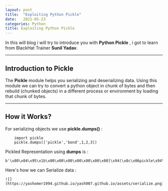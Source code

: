 ```yaml
---
layout: post
title:  "Exploiting Python Pickle"
date:   2021-05-23
categories: Python
title: Exploiting Python Pickle
---
```


In this will blog i will try to introduce you with **Python Pickle** , i got to learn from BlackHat Trainer **Sunil Yadav**.

---
[](#header-1)**Introduction to Pickle**
---

The **Pickle** module helps you serializing and deserializing data. Using this module we can try to convert a python object in chunk of bytes and then rebuild (chunked objects) in a different process or environment by loading that chunk of bytes.

---
[](#header-2)**How it Works?**
---

For serializing objects we use **pickle.dumps()** :

        import pickle
        pickle.dumps(['pickle','bond',1,2,3])

Pickled Representation using **dumps** is :
    
    b'\x80\x04\x95\x1b\x00\x00\x00\x00\x00\x00\x00]\x94(\x8c\x06pickle\x94\x8c\x04bond\x94K\x01K\x02K\x03e.'

Here's how we can Serialize data :

    ![](https://yashomer1994.github.io/yash007.github.io/assets/serialize.png)

